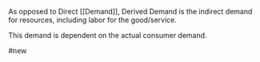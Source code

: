 As opposed to Direct [[Demand]], Derived Demand is the indirect demand for resources, including labor for the good/service.

This demand is dependent on the actual consumer demand.

#new 